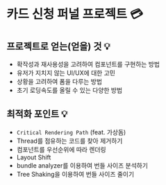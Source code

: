 # 카드 신청 퍼널 프로젝트 💳

## 프로젝트로 얻는(얻을) 것 💡

- 확작성과 재사용성을 고려하여 컴포넌트를 구현하는 방법
- 유저가 지치지 않는 UI/UX에 대한 고민
- 상황을 고려하여 폼을 다루는 방법
- 초기 로딩속도를 올릴 수 있는 다양한 방법

## 최적화 포인트 💡

- `Critical Rendering Path` (feat. 가상돔)
- Thread를 점유하는 코드를 찾아 제거하기
- 컴포넌트를 우선순위에 따라 렌더링
- Layout Shift
- bundle analyzer를 이용하여 번들 사이즈 분석하기
- Tree Shaking을 이용하여 번들 사이즈 줄이기
